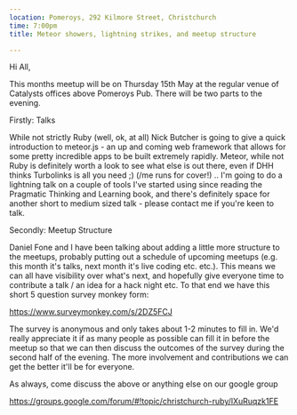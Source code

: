 ```yaml
---
location: Pomeroys, 292 Kilmore Street, Christchurch
time: 7:00pm
title: Meteor showers, lightning strikes, and meetup structure

---
```


Hi All,

This months meetup will be on Thursday 15th May at the regular venue of Catalysts offices above Pomeroys Pub. There will be two parts to the evening.

Firstly: Talks

While not strictly Ruby (well, ok, at all) Nick Butcher is going to give a quick introduction to meteor.js - an up and coming web framework that allows for some pretty incredible apps to be built extremely rapidly. Meteor, while not Ruby is definitely worth a look to see what else is out there, even if DHH thinks Turbolinks is all you need ;) (/me runs for cover!) .. I'm going to do a lightning talk on a couple of tools I've started using since reading the Pragmatic Thinking and Learning book, and there's definitely space for another short to medium sized talk - please contact me if you're keen to talk.

Secondly: Meetup Structure

Daniel Fone and I have been talking about adding a little more structure to the meetups, probably putting out a schedule of upcoming meetups (e.g. this month it's talks, next month it's live coding etc. etc.). This means we can all have visibility over what's next, and hopefully give everyone time to contribute a talk / an idea for a hack night etc. To that end we have this short 5 question survey monkey form:

https://www.surveymonkey.com/s/2DZ5FCJ

The survey is anonymous and only takes about 1-2 minutes to fill in. We'd really appreciate it if as many people as possible can fill it in before the meetup so that we can then discuss the outcomes of the survey during the second half of the evening. The more involvement and contributions we can get the better it'll be for everyone.

As always, come discuss the above or anything else on our google group

https://groups.google.com/forum/#!topic/christchurch-ruby/lXuRuqzk1FE
